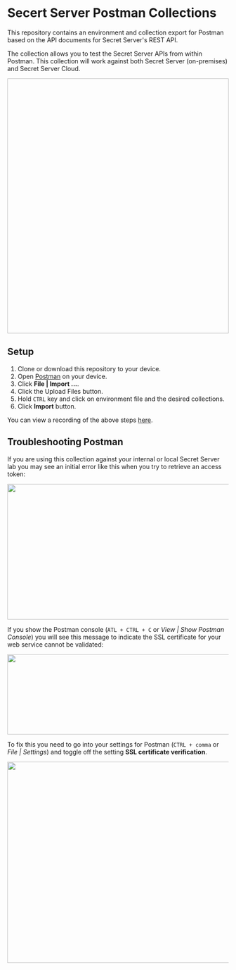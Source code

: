 # Secert Server Postman Collections

This repository contains an environment and collection export for Postman based on the API documents for Secret Server's REST API.

The collection allows you to test the Secret Server APIs from within Postman. This collection will work against both Secret Server (on-premises) and Secret Server Cloud.

<img source="https://user-images.githubusercontent.com/11204251/104262406-27b01c00-544d-11eb-8798-8f30befc55c5.png" width="1097" height="579">

## Setup

1. Clone or download this repository to your device.
1. Open [Postman](https://www.getpostman.com/) on your device.
1. Click **File | Import ...**.
1. Click the Upload Files button.
1. Hold `CTRL` key and click on environment file and the desired collections.
1. Click **Import** button.

You can view a recording of the above steps [here](secretserver_postman_setup.mp4).

## Troubleshooting Postman

If you are using this collection against your internal or local Secret Server lab you may see an initial error like this when you try to retrieve an access token:

<img src="https://user-images.githubusercontent.com/11204251/104262762-dce2d400-544d-11eb-8a1d-eb7f339b6e29.png" width="521" height="308">

If you show the Postman console (`ATL + CTRL + C` or _View | Show Postman Console_) you will see this message to indicate the SSL certificate for your web service cannot be validated:

<img src="https://user-images.githubusercontent.com/11204251/104262838-03087400-544e-11eb-80da-c5769aa11a0c.png" width="687" height="182">

To fix this you need to go into your settings for Postman (`CTRL + comma` or _File | Settings_) and toggle off the setting **SSL certificate verification**.

<img src="https://user-images.githubusercontent.com/11204251/104262900-26332380-544e-11eb-9c16-64c6678c1497.png" width="618" height="457">
